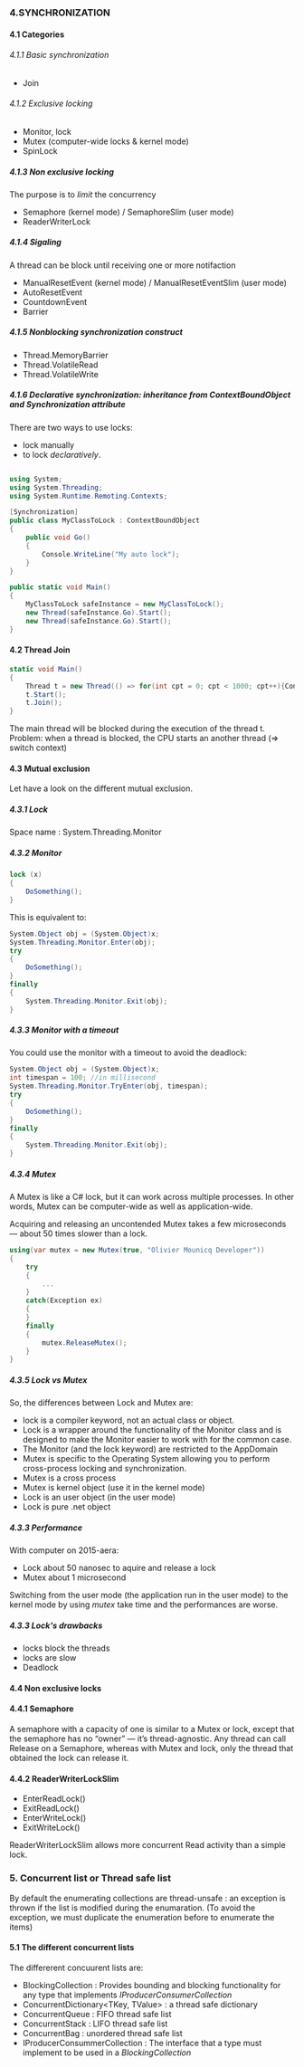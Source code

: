 ### 4.SYNCHRONIZATION

#### 4.1 Categories

###### 4.1.1 Basic synchronization
- Join

###### 4.1.2 Exclusive locking
- Monitor, lock
- Mutex (computer-wide locks & kernel mode) 
- SpinLock

##### 4.1.3 Non exclusive locking
The purpose is to _limit_ the concurrency
- Semaphore (kernel mode) / SemaphoreSlim (user mode)
- ReaderWriterLock

##### 4.1.4 Sigaling
A thread can be block until receiving one or more notifaction
- ManualResetEvent (kernel mode) / ManualResetEventSlim (user mode)
- AutoResetEvent
- CountdownEvent
- Barrier

##### 4.1.5 _Nonblocking synchronization construct_

- Thread.MemoryBarrier
- Thread.VolatileRead
- Thread.VolatileWrite

##### 4.1.6 Declarative synchronization: inheritance from _ContextBoundObject_ and _Synchronization_ attribute
There are two ways to use locks:
- lock manually
- to lock _declaratively_.

```cs

using System;
using System.Threading;
using System.Runtime.Remoting.Contexts;

[Synchronization]
public class MyClassToLock : ContextBoundObject
{
	public void Go()
	{
		Console.WriteLine("My auto lock");
	}
}

public static void Main()
{
	MyClassToLock safeInstance = new MyClassToLock();
	new Thread(safeInstance.Go).Start();
	new Thread(safeInstance.Go).Start();
}
```




#### 4.2 Thread Join

```cs
static void Main()
{
	Thread t = new Thread(() => for(int cpt = 0; cpt < 1000; cpt++){Console.WriteLine(cpt)});
	t.Start();
	t.Join();
}
```
The main thread will be blocked during the execution of the thread t. 
Problem: when a thread is blocked, the CPU starts an another thread (=> switch context)

#### 4.3 Mutual exclusion

Let have a look on the different mutual exclusion.

##### 4.3.1 Lock

Space name : System.Threading.Monitor



##### 4.3.2 Monitor

```cs
lock (x)
{
    DoSomething();
}
```

This is equivalent to:

```cs
System.Object obj = (System.Object)x;
System.Threading.Monitor.Enter(obj);
try
{
    DoSomething();
}
finally
{
    System.Threading.Monitor.Exit(obj);
}
```

##### 4.3.3 Monitor with a timeout

You could use the monitor with a timeout to avoid the deadlock:

```cs
System.Object obj = (System.Object)x;
int timespan = 100; //in millisecond
System.Threading.Monitor.TryEnter(obj, timespan);
try
{
    DoSomething();
}
finally
{
    System.Threading.Monitor.Exit(obj);
}
```

##### 4.3.4 Mutex

A Mutex is like a C# lock, but it can work across multiple processes. In other words, Mutex can be computer-wide as well as application-wide.

Acquiring and releasing an uncontended Mutex takes a few microseconds — about 50 times slower than a lock.

```cs
using(var mutex = new Mutex(true, "Olivier Mounicq Developer"))
{
	try
	{
		...
	}
	catch(Exception ex)
	{
	}
	finally
	{
		mutex.ReleaseMutex();
	}
}
```


##### 4.3.5 Lock vs Mutex

So, the differences between Lock and Mutex are:
- lock is a compiler keyword, not an actual class or object. 
- Lock is a wrapper around the functionality of the Monitor class and is designed to make the Monitor easier to work with for the common case.
- The Monitor (and the lock keyword) are restricted to the AppDomain
- Mutex is specific to the Operating System allowing you to perform cross-process locking and synchronization.
- Mutex is a cross process
- Mutex is kernel object (use it in the kernel mode)
- Lock is an user object (in the user mode)
- Lock is pure .net object


##### 4.3.3 Performance
With computer on 2015-aera:
- Lock about 50 nanosec to aquire and release a lock
- Mutex about 1 microsecond

Switching from the user mode (the application run in the user mode) to the kernel mode by using _mutex_ take time and the performances are worse.

##### 4.3.3 Lock's drawbacks
- locks block the threads
- locks are slow
- Deadlock

#### 4.4 Non exclusive locks

#### 4.4.1 Semaphore

A semaphore with a capacity of one is similar to a Mutex or lock, except that the semaphore has no “owner” — it’s thread-agnostic. Any thread can call Release on a Semaphore, whereas with Mutex and lock, only the thread that obtained the lock can release it.

#### 4.4.2 ReaderWriterLockSlim

- EnterReadLock()
- ExitReadLock()
- EnterWriteLock()
- ExitWriteLock()

ReaderWriterLockSlim allows more concurrent Read activity than a simple lock.

### 5. Concurrent list or Thread safe list

By default the enumerating collections are thread-unsafe : an exception is thrown if the list is modified during the enumaration. (To avoid the exception, we must duplicate the enumeration before to enumerate the items) 

#### 5.1 The different concurrent lists

The differerent concuurent lists are:
- BlockingCollection<T> : Provides bounding and blocking functionality for any type that implements _IProducerConsumerCollection<T>_
- ConcurrentDictionary<TKey, TValue> : a thread safe dictionary
- ConcurrentQueue<T> : FIFO thread safe list
- ConcurrentStack<T> : LIFO thread safe list
- ConcurrentBag<T> : unordered thread safe list
- IProducerConsummerCollection<T> : The interface that a type must implement to be used in a _BlockingCollection_


